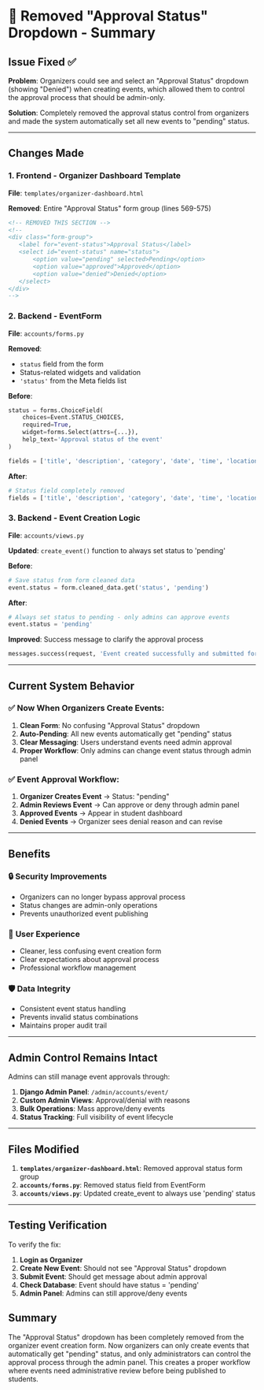 # 🚫 Removed "Approval Status" Dropdown - Summary

## Issue Fixed ✅

**Problem**: Organizers could see and select an "Approval Status" dropdown (showing "Denied") when creating events, which allowed them to control the approval process that should be admin-only.

**Solution**: Completely removed the approval status control from organizers and made the system automatically set all new events to "pending" status.

---

## Changes Made

### 1. **Frontend - Organizer Dashboard Template**
**File**: `templates/organizer-dashboard.html`

**Removed**: Entire "Approval Status" form group (lines 569-575)
```html
<!-- REMOVED THIS SECTION -->
<!--
<div class="form-group">
   <label for="event-status">Approval Status</label>
   <select id="event-status" name="status">
       <option value="pending" selected>Pending</option>
       <option value="approved">Approved</option>
       <option value="denied">Denied</option>
   </select>
</div>
-->
```

### 2. **Backend - EventForm**
**File**: `accounts/forms.py`

**Removed**: 
- `status` field from the form
- Status-related widgets and validation
- `'status'` from the Meta fields list

**Before**:
```python
status = forms.ChoiceField(
    choices=Event.STATUS_CHOICES,
    required=True,
    widget=forms.Select(attrs={...}),
    help_text='Approval status of the event'
)

fields = ['title', 'description', 'category', 'date', 'time', 'location', 'event_flyer', 'event_link', 'status']
```

**After**:
```python
# Status field completely removed
fields = ['title', 'description', 'category', 'date', 'time', 'location', 'event_flyer', 'event_link']
```

### 3. **Backend - Event Creation Logic**
**File**: `accounts/views.py`

**Updated**: `create_event()` function to always set status to 'pending'

**Before**:
```python
# Save status from form cleaned data
event.status = form.cleaned_data.get('status', 'pending')
```

**After**:
```python
# Always set status to pending - only admins can approve events
event.status = 'pending'
```

**Improved**: Success message to clarify the approval process
```python
messages.success(request, 'Event created successfully and submitted for admin approval!')
```

---

## Current System Behavior

### ✅ **Now When Organizers Create Events:**

1. **Clean Form**: No confusing "Approval Status" dropdown
2. **Auto-Pending**: All new events automatically get "pending" status
3. **Clear Messaging**: Users understand events need admin approval
4. **Proper Workflow**: Only admins can change event status through admin panel

### ✅ **Event Approval Workflow:**

1. **Organizer Creates Event** → Status: "pending"
2. **Admin Reviews Event** → Can approve or deny through admin panel
3. **Approved Events** → Appear in student dashboard
4. **Denied Events** → Organizer sees denial reason and can revise

---

## Benefits

### 🔒 **Security Improvements**
- Organizers can no longer bypass approval process
- Status changes are admin-only operations
- Prevents unauthorized event publishing

### 🎯 **User Experience**
- Cleaner, less confusing event creation form
- Clear expectations about approval process
- Professional workflow management

### 🛡️ **Data Integrity**
- Consistent event status handling
- Prevents invalid status combinations
- Maintains proper audit trail

---

## Admin Control Remains Intact

Admins can still manage event approvals through:

1. **Django Admin Panel**: `/admin/accounts/event/`
2. **Custom Admin Views**: Approval/denial with reasons
3. **Bulk Operations**: Mass approve/deny events
4. **Status Tracking**: Full visibility of event lifecycle

---

## Files Modified

1. **`templates/organizer-dashboard.html`**: Removed approval status form group
2. **`accounts/forms.py`**: Removed status field from EventForm
3. **`accounts/views.py`**: Updated create_event to always use 'pending' status

---

## Testing Verification

To verify the fix:

1. **Login as Organizer**
2. **Create New Event**: Should not see "Approval Status" dropdown
3. **Submit Event**: Should get message about admin approval
4. **Check Database**: Event should have status = 'pending'
5. **Admin Panel**: Admins can still approve/deny events

## Summary

The "Approval Status" dropdown has been completely removed from the organizer event creation form. Now organizers can only create events that automatically get "pending" status, and only administrators can control the approval process through the admin panel. This creates a proper workflow where events need administrative review before being published to students.
